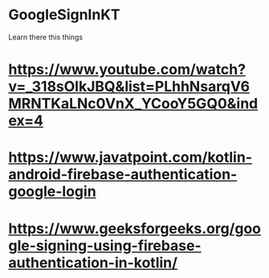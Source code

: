 # GoogleSignInKT
Learn there this things
# https://www.youtube.com/watch?v=_318sOlkJBQ&list=PLhhNsarqV6MRNTKaLNc0VnX_YCooY5GQ0&index=4
# https://www.javatpoint.com/kotlin-android-firebase-authentication-google-login
# https://www.geeksforgeeks.org/google-signing-using-firebase-authentication-in-kotlin/
